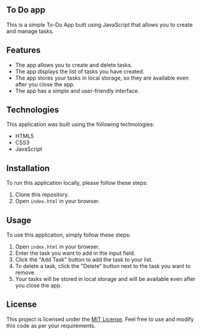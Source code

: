 ## To Do app


This is a simple To-Do App built using JavaScript that allows you to create and manage tasks.


## Features

- The app allows you to create and delete tasks.
- The app displays the list of tasks you have created.
- The app stores your tasks in local storage, so they are available even after you close the app.
- The app has a simple and user-friendly interface.


## Technologies

This application was built using the following technologies:

- HTML5
- CSS3
- JavaScript

## Installation

To run this application locally, please follow these steps:

1. Clone this repository.
2. Open `index.html` in your browser.

## Usage

To use this application, simply follow these steps:

1. Open `index.html` in your browser.
2. Enter the task you want to add in the input field.
3. Click the "Add Task" button to add the task to your list.
4. To delete a task, click the "Delete" button next to the task you want to remove.
5. Your tasks will be stored in local storage and will be available even after you close the app.


## License

This project is licensed under the [MIT License](https://opensource.org/licenses/MIT). Feel free to use and modify this code as per your requirements.
